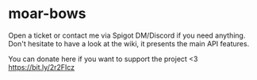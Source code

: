 # moar-bows
Open a ticket or contact me via Spigot DM/Discord if you need anything.\
Don't hesitate to have a look at the wiki, it presents the main API features.

You can donate here if you want to support the project <3 https://bit.ly/2r2FIcz
